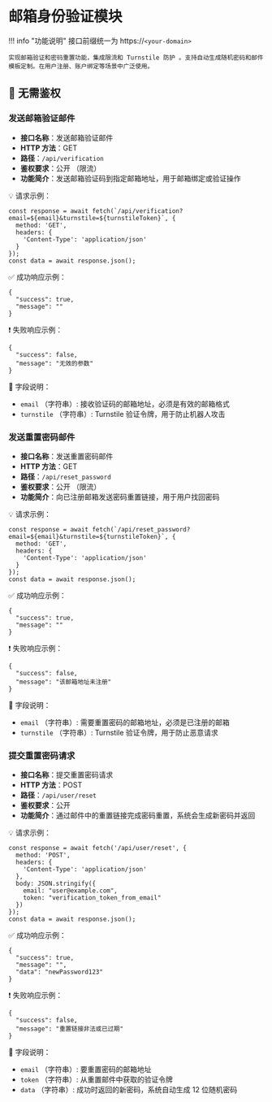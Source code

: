 # 邮箱身份验证模块

!!! info "功能说明"
    接口前缀统一为 https://`<your-domain>`

    实现邮箱验证和密码重置功能，集成限流和 Turnstile 防护 。支持自动生成随机密码和邮件模板定制。在用户注册、账户绑定等场景中广泛使用。

## 🔐 无需鉴权

### 发送邮箱验证邮件

- **接口名称**：发送邮箱验证邮件
- **HTTP 方法**：GET
- **路径**：`/api/verification`
- **鉴权要求**：公开 （限流）
- **功能简介**：发送邮箱验证码到指定邮箱地址，用于邮箱绑定或验证操作

💡 请求示例：

```
const response = await fetch(`/api/verification?email=${email}&turnstile=${turnstileToken}`, {  
  method: 'GET',  
  headers: {  
    'Content-Type': 'application/json'  
  }  
});  
const data = await response.json();
```

✅ 成功响应示例：

```
{  
  "success": true,  
  "message": ""  
}
```

❗ 失败响应示例：

```
{  
  "success": false,  
  "message": "无效的参数"  
}
```

🧾 字段说明：

- `email` （字符串）: 接收验证码的邮箱地址，必须是有效的邮箱格式
- `turnstile` （字符串）: Turnstile 验证令牌，用于防止机器人攻击

### 发送重置密码邮件

- **接口名称**：发送重置密码邮件
- **HTTP 方法**：GET
- **路径**：`/api/reset_password`
- **鉴权要求**：公开 （限流）
- **功能简介**：向已注册邮箱发送密码重置链接，用于用户找回密码

💡 请求示例：

```
const response = await fetch(`/api/reset_password?email=${email}&turnstile=${turnstileToken}`, {  
  method: 'GET',  
  headers: {  
    'Content-Type': 'application/json'  
  }  
});  
const data = await response.json();
```

✅ 成功响应示例：

```
{  
  "success": true,  
  "message": ""  
}
```

❗ 失败响应示例：

```
{  
  "success": false,  
  "message": "该邮箱地址未注册"  
}
```

🧾 字段说明：

- `email` （字符串）: 需要重置密码的邮箱地址，必须是已注册的邮箱
- `turnstile` （字符串）: Turnstile 验证令牌，用于防止恶意请求

### 提交重置密码请求

- **接口名称**：提交重置密码请求
- **HTTP 方法**：POST
- **路径**：`/api/user/reset`
- **鉴权要求**：公开
- **功能简介**：通过邮件中的重置链接完成密码重置，系统会生成新密码并返回

💡 请求示例：

```
const response = await fetch('/api/user/reset', {  
  method: 'POST',  
  headers: {  
    'Content-Type': 'application/json'  
  },  
  body: JSON.stringify({  
    email: "user@example.com",  
    token: "verification_token_from_email"  
  })  
});  
const data = await response.json();
```

✅ 成功响应示例：

```
{  
  "success": true,  
  "message": "",  
  "data": "newPassword123"  
}
```

❗ 失败响应示例：

```
{  
  "success": false,  
  "message": "重置链接非法或已过期"  
}
```

🧾 字段说明：

- `email` （字符串）: 要重置密码的邮箱地址
- `token` （字符串）: 从重置邮件中获取的验证令牌
- `data` （字符串）: 成功时返回的新密码，系统自动生成 12 位随机密码 

